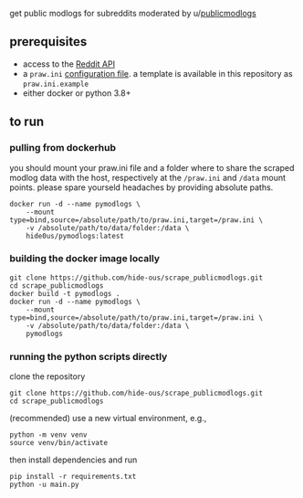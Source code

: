 
get public modlogs for subreddits moderated by u/[publicmodlogs](reddit.com/r/publicmodlogs/)

## prerequisites
- access to the [Reddit API](https://github.com/reddit-archive/reddit/wiki/OAuth2-Quick-Start-Example#first-steps)
- a `praw.ini` [configuration file](https://praw.readthedocs.io/en/stable/getting_started/configuration/prawini.html). a template is available in this repository as `praw.ini.example`
- either docker or python 3.8+

## to run


### pulling from dockerhub
you should mount your praw.ini file and a folder where to share the scraped modlog
data with the host, respectively at the `/praw.ini` and `/data` mount points. 
please spare yourseld headaches by providing absolute paths.
```shell
docker run -d --name pymodlogs \
    --mount type=bind,source=/absolute/path/to/praw.ini,target=/praw.ini \ 
    -v /absolute/path/to/data/folder:/data \
    hide0us/pymodlogs:latest
```

### building the docker image locally
```shell
git clone https://github.com/hide-ous/scrape_publicmodlogs.git
cd scrape_publicmodlogs
docker build -t pymodlogs . 
docker run -d --name pymodlogs \
    --mount type=bind,source=/absolute/path/to/praw.ini,target=/praw.ini \ 
    -v /absolute/path/to/data/folder:/data \
    pymodlogs
```

### running the python scripts directly
clone the repository
```shell
git clone https://github.com/hide-ous/scrape_publicmodlogs.git
cd scrape_publicmodlogs
```
(recommended) use a new virtual environment, e.g.,
```
python -m venv venv
source venv/bin/activate 
```
then install dependencies and run
```
pip install -r requirements.txt
python -u main.py
```
